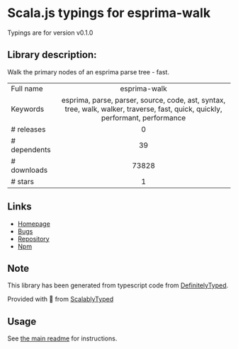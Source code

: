 
# Scala.js typings for esprima-walk

Typings are for version v0.1.0

## Library description:
Walk the primary nodes of an esprima parse tree - fast.

|                    |                 |
| ------------------ | :-------------: |
| Full name          | esprima-walk |
| Keywords           | esprima, parse, parser, source, code, ast, syntax, tree, walk, walker, traverse, fast, quick, quickly, performant, performance |
| # releases         | 0 |
| # dependents       | 39 |
| # downloads        | 73828 |
| # stars            | 1 |

## Links
- [Homepage](https://github.com/jrajav/esprima-walk)
- [Bugs](https://github.com/jrajav/esprima-walk/issues)
- [Repository](https://github.com/jrajav/esprima-walk)
- [Npm](https://www.npmjs.com/package/esprima-walk)
    


## Note
This library has been generated from typescript code from [DefinitelyTyped](https://definitelytyped.org).

Provided with :purple_heart: from [ScalablyTyped](https://github.com/oyvindberg/ScalablyTyped)

## Usage
See [the main readme](../../readme.md) for instructions.


